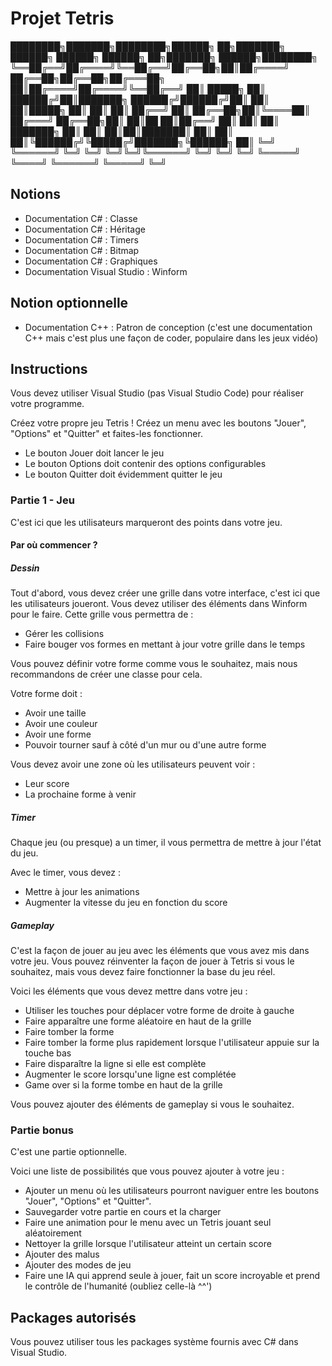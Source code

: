 # Projet Tetris

████████╗███████╗████████╗██████╗ ██╗███████╗    ██████╗ ██████╗  ██████╗      ██╗███████╗ ██████╗████████╗
╚══██╔══╝██╔════╝╚══██╔══╝██╔══██╗██║██╔════╝    ██╔══██╗██╔══██╗██╔═══██╗     ██║██╔════╝██╔════╝╚══██╔══╝
   ██║   █████╗     ██║   ██████╔╝██║███████╗    ██████╔╝██████╔╝██║   ██║     ██║█████╗  ██║        ██║
   ██║   ██╔══╝     ██║   ██╔══██╗██║╚════██║    ██╔═══╝ ██╔══██╗██║   ██║██   ██║██╔══╝  ██║        ██║
   ██║   ███████╗   ██║   ██║  ██║██║███████║    ██║     ██║  ██║╚██████╔╝╚█████╔╝███████╗╚██████╗   ██║
   ╚═╝   ╚══════╝   ╚═╝   ╚═╝  ╚═╝╚═╝╚══════╝    ╚═╝     ╚═╝  ╚═╝ ╚═════╝ ╚════╝  ╚══════╝ ╚═════╝   ╚═╝

## Notions

- Documentation C# : Classe
- Documentation C# : Héritage
- Documentation C# : Timers
- Documentation C# : Bitmap
- Documentation C# : Graphiques
- Documentation Visual Studio : Winform

## Notion optionnelle

- Documentation C++ : Patron de conception (c'est une documentation C++ mais c'est plus une façon de coder, populaire dans les jeux vidéo)

## Instructions

Vous devez utiliser Visual Studio (pas Visual Studio Code) pour réaliser votre programme.

Créez votre propre jeu Tetris ! Créez un menu avec les boutons "Jouer", "Options" et "Quitter" et faites-les fonctionner.
- Le bouton Jouer doit lancer le jeu
- Le bouton Options doit contenir des options configurables
- Le bouton Quitter doit évidemment quitter le jeu

### Partie 1 - Jeu

C'est ici que les utilisateurs marqueront des points dans votre jeu.

#### Par où commencer ?

##### Dessin

Tout d'abord, vous devez créer une grille dans votre interface, c'est ici que les utilisateurs joueront. Vous devez utiliser des éléments dans Winform pour le faire. Cette grille vous permettra de :
- Gérer les collisions
- Faire bouger vos formes en mettant à jour votre grille dans le temps

Vous pouvez définir votre forme comme vous le souhaitez, mais nous recommandons de créer une classe pour cela.

Votre forme doit :
- Avoir une taille
- Avoir une couleur
- Avoir une forme
- Pouvoir tourner sauf à côté d'un mur ou d'une autre forme

Vous devez avoir une zone où les utilisateurs peuvent voir :
- Leur score
- La prochaine forme à venir

##### Timer

Chaque jeu (ou presque) a un timer, il vous permettra de mettre à jour l'état du jeu.

Avec le timer, vous devez :
- Mettre à jour les animations
- Augmenter la vitesse du jeu en fonction du score

##### Gameplay

C'est la façon de jouer au jeu avec les éléments que vous avez mis dans votre jeu. Vous pouvez réinventer la façon de jouer à Tetris si vous le souhaitez, mais vous devez faire fonctionner la base du jeu réel.

Voici les éléments que vous devez mettre dans votre jeu :
- Utiliser les touches pour déplacer votre forme de droite à gauche
- Faire apparaître une forme aléatoire en haut de la grille
- Faire tomber la forme
- Faire tomber la forme plus rapidement lorsque l'utilisateur appuie sur la touche bas
- Faire disparaître la ligne si elle est complète
- Augmenter le score lorsqu'une ligne est complétée
- Game over si la forme tombe en haut de la grille

Vous pouvez ajouter des éléments de gameplay si vous le souhaitez.

### Partie bonus

C'est une partie optionnelle.

Voici une liste de possibilités que vous pouvez ajouter à votre jeu :
- Ajouter un menu où les utilisateurs pourront naviguer entre les boutons "Jouer", "Options" et "Quitter".
- Sauvegarder votre partie en cours et la charger
- Faire une animation pour le menu avec un Tetris jouant seul aléatoirement
- Nettoyer la grille lorsque l'utilisateur atteint un certain score
- Ajouter des malus
- Ajouter des modes de jeu
- Faire une IA qui apprend seule à jouer, fait un score incroyable et prend le contrôle de l'humanité (oubliez celle-là ^^')

## Packages autorisés

Vous pouvez utiliser tous les packages système fournis avec C# dans Visual Studio.